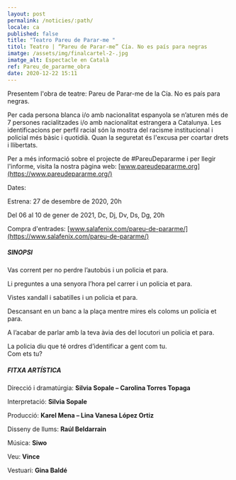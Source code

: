 ```yaml
---
layout: post
permalink: /noticies/:path/
locale: ca
published: false
title: "Teatro Pareu de Parar-me "
titol: Teatro | “Pareu de Parar-me” Cía. No es país para negras
imatge: /assets/img/finalcartel-2-.jpg
imatge_alt: Espectacle en Català
ref: Pareu_de_pararme_obra
date: 2020-12-22 15:11
---
```

Presentem l'obra de teatre: Pareu de Parar-me de la Cía. No es país para negras. 

Per cada persona blanca i/o amb nacionalitat espanyola se n’aturen més de 7 persones racialitzades i/o amb nacionalitat estrangera a Catalunya. Les identificacions per perfil racial són la mostra del racisme institucional i policial més bàsic i quotidià. Quan la seguretat és l'excusa per coartar drets i llibertats.

Per a més informació sobre el projecte de #PareuDepararme i per llegir l'informe, visita la nostra pàgina web: [www.pareudepararme.org](https://www.pareudepararme.org/)

Dates:

Estrena: 27 de desembre de 2020, 20h

Del 06 al 10 de gener de 2021, Dc, Dj, Dv, Ds, Dg, 20h

Compra d'entrades: [www.salafenix.com/pareu-de-pararme/](https://www.salafenix.com/pareu-de-pararme/)

##### SINOPSI

Vas corrent per no perdre l’autobús i un policia et para.

Li preguntes a una senyora l’hora pel carrer i un policia et para.

Vistes xandall i sabatilles i un policia et para.

Descansant en un banc a la plaça mentre mires els coloms un policia et para.

A l’acabar de parlar amb la teva àvia des del locutori un policia et para.

La policia diu que té ordres d’identificar a gent com tu.\
Com ets tu?

##### FITXA ARTÍSTICA

Direcció i dramatúrgia: **Silvia Sopale – Carolina Torres Topaga**

Interpretació: **Silvia Sopale**

Producció: **Karel Mena – Lina Vanesa López Ortiz**

Disseny de llums: **Raúl Beldarrain**

Música: **Siwo**

Veu: **Vince**

Vestuari: **Gina Baldé**